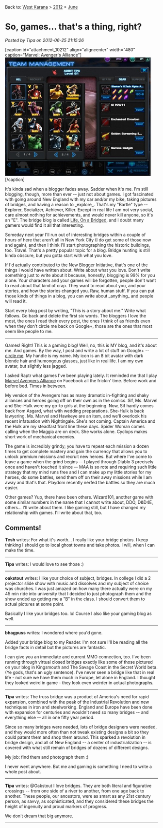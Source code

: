 Back to: [West Karana](/posts/westkarana.md) > [2012](/posts/2012/westkarana.md) > [June](./westkarana.md)
# So, games... that's a thing, right?

*Posted by Tipa on 2012-06-25 21:15:26*

[caption id="attachment\_10212" align="aligncenter" width="480" caption="Marvel: Avenger's Alliance"][![](../../../uploads/2012/06/team-480x389.jpg "Marvel: Avenger's Alliance")](../../../uploads/2012/06/team.jpg)[/caption]

It's kinda sad when a blogger fades away. Sadder when it's me. I'm still blogging, though, more than ever -- just not about games. I got fascinated with going around New England with my car and/or my bike, taking pictures of bridges, and having a reason to \_explore\_. That's my "Bartle" type -- Explorer, Socializer, Achiever, Killer. Except in real life I am not very social, care almost nothing for achievements, and would never kill anyone, so it's an "E". The bridge blog is called [Life, On a Bridged](http://lifeonabridged.blogspot.com/), and I doubt many gamers would find it all that interesting.

Someday next year I'll run out of interesting bridges within a couple of hours of here that aren't all in New York City (I do get some of those now and again), and then I think I'll start photographing the historic buildings, too. Travel. That's a pretty popular topic for a blog. Bridge hunting is still kinda obscure, but you gotta start with what you love.

If I'd actually contributed to the New Blogger Initiative, that's one of the things I would have written about. Write about what you love. Don't write something just to write about it because, honestly, blogging is 99% for you alone. Your characters and your games will be forgotten, people don't want to read about that kind of crap. They want to read about you, and your stories, and how the stories changed you. Raw, human stuff. If you can put those kinds of things in a blog, you can write about \_anything\_ and people will read it.

Start every blog post by writing, "This is a story about me." Write what follows. Go back and delete the first six words. The bloggers I love the most, the ones I read their every post, the ones I think of as friends even when they don't circle me back on Google+, those are the ones that most seem like people to me.

---

Games! Right! This is a gaming blog! Well, no, this is MY blog, and it's about me. And games. By the way, I post and write a lot of stuff on Google+ -- [circle me](https://plus.google.com/108460561201888322767/posts). My handle is my name. My icon is an 8 bit avatar with dark blonde hair and humongous glasses, just like in real life. I am my own avatar, but slightly less jagged.

I asked Raptr what games I've been playing lately. It reminded me that I play [Marvel Avengers Alliance](https://apps.facebook.com/avengersalliance/) on Facebook all the frickin' time. Before work and before bed. Times in between.

My version of the Avengers has as many dramatic in-fighting and shaky alliances and heroes going off on their own as in the comics. Sif, Ms. Marvel and She-Hulk were my go-to girls at the beginning. Now, Sif hardly comes back from Asgard, what with wedding preparations. She-Hulk is back lawyering. Ms. Marvel and Hawkeye are an item, and we'll overlook his recent infatuation with Nightingale. She's not coming. Captain America and the Hulk are my steadfast front line these days. Spider Woman comes calling when the Maggia are on deck. She works alone. Cyclops makes short work of mechanical enemies.

The game is incredibly grindy; you have to repeat each mission a dozen times to get complete mastery and gain the currency that allows you to unlock premium missions and recruit new heroes. But where I've come to leave a game when the grind begins -- I played through Diablo 3 precisely once and haven't touched it since -- MAA is so rote and requiring such little strategy that my mind runs free and I can make up my little stories for my heroes, do some battles, send them off on their away missions while I am away and that's that. Playdom recently nerfed the battles so they are much easier.

Other games? Yup, there have been others. Wizard101, another game with some similar numbers in the name that I cannot write about, DDO, D&D4E, others... I'll write about them. I like gaming still, but I have changed my relationship with games. I'll write about that, too.

## Comments!

**Tesh** writes: For what it's worth... I really like your bridge photos. I keep thinking I should go to local ghost towns and take photos. I will, when I can make the time.

---

**Tipa** writes: I would love to see those :)

---

**oakstout** writes: I like your choice of subject, bridges. In college I did a 2 projector slide show with music and dissolves and my subject of choice was churches. I was just amazed on how many there actually were on my 45 min ride into university that I decided to just photograph them and the show ended up getting me a "B" in the class. I should convert them to actual pictures at some point.

Basically I like your bridges too. lol Course I also like your gaming blog as well.

---

**bhagpuss** writes: I wondered where you'd gone.

Added your bridge blog to my Reader. I'm not sure I'll be reading all the bridge facts in detail but the pictures are fantastic. 

I can give you an immediate and current MMO connection, too. I've been running through virtual closed bridges exactly like some of those pictured on your blog in Kingsmouth and The Savage Coast in the Secret World beta. (Ye gods, that's an ugly sentence). I've never seen a bridge like that in real life - not sure we have them much in Europe, let alone in England. I thought they looked weird in game - they look even weirder in actual photographs.

---

**Tipa** writes: The truss bridge was a product of America's need for rapid expansion, combined with the peak of the Industrial Revolution and new techniques in iron and steelworking. England and Europe have been done with expansion for centuries and wouldn't need so many bridges -- and everything else -- all in one fifty year period.

Since so many bridges were needed, lots of bridge designers were needed, and they would more often than not tweak existing designs a bit so they could patent them and shop them around. This sparked a revolution in bridge design, and all of New England -- a center of industrialization -- is covered with what still remain of bridges of dozens of different designs.

My job: find them and photograph them :)

I never went anywhere. But me and gaming is something I need to write a whole post about.

---

**Tipa** writes: @Oakstout I love bridges. They are both literal and figurative crossings -- from one side of a river to another, from one age back to another. These people, our ancestors, were as smart as any 21st century person, as savvy, as sophisticated, and they considered these bridges the height of ingenuity and proud markers of progress.

We don't dream that big anymore.

---

